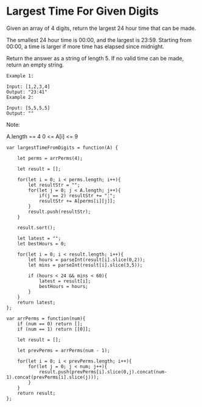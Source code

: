 # Largest Time For Given Digits

Given an array of 4 digits, return the largest 24 hour time that can be made.

The smallest 24 hour time is 00:00, and the largest is 23:59.  Starting from 00:00, a time is larger if more time has elapsed since midnight.

Return the answer as a string of length 5.  If no valid time can be made, return an empty string.

```
Example 1:

Input: [1,2,3,4]
Output: "23:41"
Example 2:

Input: [5,5,5,5]
Output: ""
```

Note:

A.length == 4
0 <= A[i] <= 9

```
var largestTimeFromDigits = function(A) {

    let perms = arrPerms(4);

    let result = [];

    for(let i = 0; i < perms.length; i++){
        let resultStr = "";
        for(let j = 0; j < A.length; j++){
            if(j == 2) resultStr += ":";
            resultStr += A[perms[i][j]];
        }
        result.push(resultStr);
    }

    result.sort();

    let latest = "";
    let bestHours = 0;

    for(let i = 0; i < result.length; i++){
        let hours = parseInt(result[i].slice(0,2));
        let mins = parseInt(result[i].slice(3,5));

        if (hours < 24 && mins < 60){
            latest = result[i];
            bestHours = hours;
        }
    }
    return latest;
};

var arrPerms = function(num){
    if (num == 0) return [];
    if (num == 1) return [[0]];

    let result = [];

    let prevPerms = arrPerms(num - 1);

    for(let i = 0; i < prevPerms.length; i++){
        for(let j = 0; j < num; j++){
            result.push(prevPerms[i].slice(0,j).concat(num-1).concat(prevPerms[i].slice(j)));
        }
    }
    return result;
};
```
